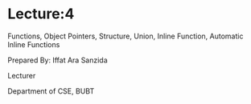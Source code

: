 # Lecture:4

Functions, Object Pointers, Structure, Union, Inline Function, Automatic Inline
Functions

Prepared By: Iffat Ara Sanzida

Lecturer

Department of CSE, BUBT
